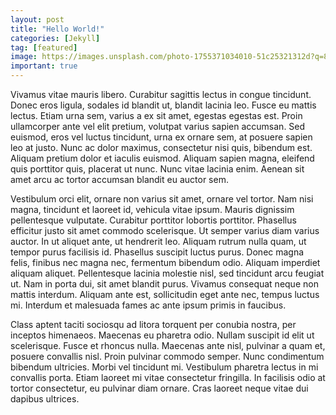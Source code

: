 ```yaml
---
layout: post
title: "Hello World!"
categories: [Jekyll]
tag: [featured]
image: https://images.unsplash.com/photo-1755371034010-51c25321312d?q=80&w=1170&auto=format&fit=crop&ixlib=rb-4.1.0&ixid=M3wxMjA3fDB8MHxwaG90by1wYWdlfHx8fGVufDB8fHx8fA%3D%3D
important: true
---
```


Vivamus vitae mauris libero. Curabitur sagittis lectus in congue tincidunt. Donec eros ligula, sodales id blandit ut, blandit lacinia leo. Fusce eu mattis lectus. Etiam urna sem, varius a ex sit amet, egestas egestas est. Proin ullamcorper ante vel elit pretium, volutpat varius sapien accumsan. Sed euismod, eros vel luctus tincidunt, urna ex ornare sem, at posuere sapien leo at justo. Nunc ac dolor maximus, consectetur nisi quis, bibendum est. Aliquam pretium dolor et iaculis euismod. Aliquam sapien magna, eleifend quis porttitor quis, placerat ut nunc. Nunc vitae lacinia enim. Aenean sit amet arcu ac tortor accumsan blandit eu auctor sem.

Vestibulum orci elit, ornare non varius sit amet, ornare vel tortor. Nam nisi magna, tincidunt et laoreet id, vehicula vitae ipsum. Mauris dignissim pellentesque vulputate. Curabitur porttitor lobortis porttitor. Phasellus efficitur justo sit amet commodo scelerisque. Ut semper varius diam varius auctor. In ut aliquet ante, ut hendrerit leo. Aliquam rutrum nulla quam, ut tempor purus facilisis id. Phasellus suscipit luctus purus. Donec magna felis, finibus nec magna nec, fermentum bibendum odio. Aliquam imperdiet aliquam aliquet. Pellentesque lacinia molestie nisl, sed tincidunt arcu feugiat ut. Nam in porta dui, sit amet blandit purus. Vivamus consequat neque non mattis interdum. Aliquam ante est, sollicitudin eget ante nec, tempus luctus mi. Interdum et malesuada fames ac ante ipsum primis in faucibus.

Class aptent taciti sociosqu ad litora torquent per conubia nostra, per inceptos himenaeos. Maecenas eu pharetra odio. Nullam suscipit id elit ut scelerisque. Fusce et rhoncus nulla. Maecenas ante nisl, pulvinar a quam et, posuere convallis nisl. Proin pulvinar commodo semper. Nunc condimentum bibendum ultricies. Morbi vel tincidunt mi. Vestibulum pharetra lectus in mi convallis porta. Etiam laoreet mi vitae consectetur fringilla. In facilisis odio at tortor consectetur, eu pulvinar diam ornare. Cras laoreet neque vitae dui dapibus ultrices.
